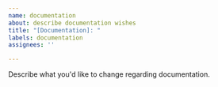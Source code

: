 ```yaml
---
name: documentation
about: describe documentation wishes
title: "[Documentation]: "
labels: documentation
assignees: ''

---
```


Describe what you'd like to change regarding documentation.
